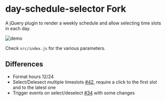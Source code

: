 # day-schedule-selector Fork

A jQuery plugin to render a weekly schedule and allow selecting time slots in each day.

![demo](https://cloud.githubusercontent.com/assets/796573/7264504/23c2109a-e85a-11e4-9c26-19358686cbb0.gif)

Check `src/index.js` for the various parameters.

## Differences

* Format hours 12/24
* Select/Delesect multiple timeslots [#42](https://github.com/artsy/day-schedule-selector/pull/42/), require a click to the first slot and to the latest one
* Trigger events on select/deselect [#34](https://github.com/artsy/day-schedule-selector/pull/34) with some changes
